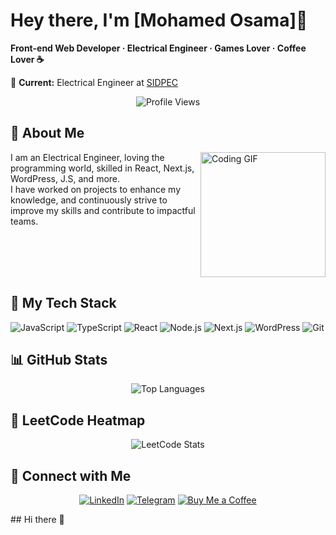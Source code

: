 # Hey there, I'm [Mohamed Osama]👋

**Front-end Web Developer · Electrical Engineer · Games Lover · Coffee Lover ☕**

💼 **Current:** Electrical Engineer at [SIDPEC](https://www.sidpec.com/)

<p align="center">
  <img src="https://komarev.com/ghpvc/?username=mohamedosama11893&style=for-the-badge" alt="Profile Views"/>
</p>

## 🚀 About Me

<img align="right" src="https://c.tenor.com/_DOBjnGspYAAAAAM/code-coding.gif" width="200" alt="Coding GIF"/>

I am an Electrical Engineer, loving the programming world, skilled in React, Next.js, WordPress, J.S, and more. <br/>
I have worked on projects to enhance my knowledge,  and continuously strive to improve my skills and contribute to impactful teams.




<br clear="right"/>

## 🔧 My Tech Stack

![JavaScript](https://img.shields.io/badge/JavaScript-F7DF1E?logo=javascript&logoColor=black)
![TypeScript](https://img.shields.io/badge/TypeScript-3178C6?logo=typescript&logoColor=white)
![React](https://img.shields.io/badge/React-61DAFB?logo=react&logoColor=black)
![Node.js](https://img.shields.io/badge/Node.js-339933?logo=node.js&logoColor=white)
![Next.js](https://img.shields.io/badge/Next.js-black?logo=next.js&logoColor=white)
![WordPress](https://img.shields.io/badge/WordPress-%2321759B.svg?logo=wordpress&logoColor=white)
![Git](https://img.shields.io/badge/Git-F05032?logo=git&logoColor=white)

## 📊 GitHub Stats

<div align="center">
  <img src="https://github-readme-stats.vercel.app/api/top-langs/?username=mohamedosama11893&layout=compact&theme=dark" alt="Top Languages"/>
</div>

## 🎯 LeetCode Heatmap

<div align="center">
  <img src="https://leetcard.jacoblin.cool/mohamedosama?theme=dark&font=Song%20Myung&ext=heatmap" alt="LeetCode Stats"/>
</div>


## 🔗 Connect with Me

<div align="center">
  
[![LinkedIn](https://img.shields.io/badge/LinkedIn-0077B5?style=for-the-badge&logo=linkedin&logoColor=white)](https://www.linkedin.com/in/mohamed-osama-abd-el-rehim-034ab5124/)
[![Telegram](https://img.shields.io/badge/Telegram-26A5E4?style=for-the-badge&logo=telegram&logoColor=white)](https://t.me/mohd11893)
[![Buy Me a Coffee](https://img.shields.io/badge/Buy_Me_A_Coffee-FFDD00?style=for-the-badge&logo=buy-me-a-coffee&logoColor=black)](https://buymeacoffee.com/mohamedosama)

</div>## Hi there 👋

<!--
**mohamedosama11893/mohamedosama11893** is a ✨ _special_ ✨ repository because its `README.md` (this file) appears on your GitHub profile.

Here are some ideas to get you started:

- 🔭 I’m currently working on ...
- 🌱 I’m currently learning ...
- 👯 I’m looking to collaborate on ...
- 🤔 I’m looking for help with ...
- 💬 Ask me about ...
- 📫 How to reach me: ...
- 😄 Pronouns: ...
- ⚡ Fun fact: ...
-->
